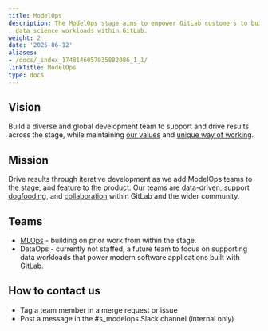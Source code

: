 ```yaml
---
title: ModelOps
description: The ModelOps stage aims to empower GitLab customers to build and integrate
  data science workloads within GitLab.
weight: 2
date: '2025-06-12'
aliases:
- /docs/_index_1748146057935882086_1_1/
linkTitle: ModelOps
type: docs
---
```


## Vision

Build a diverse and global development team to support and drive results across the stage,
while maintaining [our values](/handbook/values/) and [unique way of working](/handbook/company/culture/all-remote/guide/).

## Mission

Drive results through iterative development as we add ModelOps teams to the stage, and feature to the product.
Our teams are data-driven, support [dogfooding](https://about.gitlab.com/direction/dogfooding/), and [collaboration](/handbook/values/#collaboration) within GitLab and the wider community.

## Teams

- [MLOps](mlops/) - building on prior work from within the stage.
- DataOps - currently not staffed, a future team to focus on supporting data workloads that power modern software applications built with GitLab.

## How to contact us

- Tag a team member in a merge request or issue
- Post a message in the #s_modelops Slack channel (internal only)
